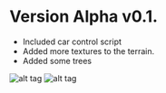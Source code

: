 # Version Alpha v0.1.
- Included car control script
- Added more textures to the terrain.
- Added some trees

![alt tag](http://www.subeimagenes.com/img/alfa-0-1727997.PNG)
![alt tag](http://www.subeimagenes.com/img/alfa-1-1727995.PNG)

